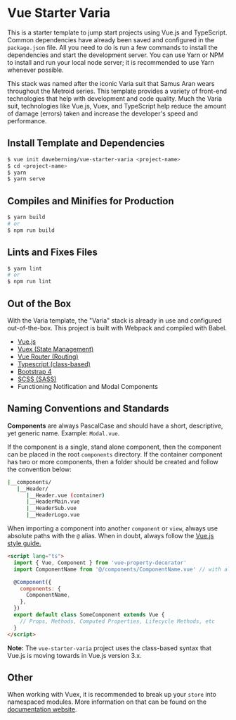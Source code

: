 # Vue Starter Varia

This is a starter template to jump start projects using Vue.js and TypeScript. Common dependencies have already been saved and configured in the `package.json` file. All you need to do is run a few commands to install the dependencies and start the development server. You can use Yarn or NPM to install and run your local node server; it is recommended to use Yarn whenever possible.

This stack was named after the iconic Varia suit that Samus Aran wears throughout the Metroid series. This template provides a variety of front-end technologies that help with development and code quality. Much the Varia suit, technologies like Vue.js, Vuex, and TypeScript help reduce the amount of damage (errors) taken and increase the developer's speed and performance.


## Install Template and Dependencies

```bash
$ vue init daveberning/vue-starter-varia <project-name>
$ cd <project-name>
$ yarn
$ yarn serve
```

## Compiles and Minifies for Production

```bash
$ yarn build
# or
$ npm run build
```

## Lints and Fixes Files

```bash
$ yarn lint
# or
$ npm run lint
```

## Out of the Box

With the Varia template, the "Varia" stack is already in use and configured out-of-the-box. This project is built with Webpack and compiled with Babel.

- [Vue.js](https://vuejs.org/)
- [Vuex (State Management)](https://vuex.vuejs.org/)
- [Vue Router (Routing)](https://router.vuejs.org/)
- [Typescript (class-based)](http://www.typescriptlang.org/)
- [Bootstrap 4](https://getbootstrap.com/)
- [SCSS (SASS)](https://sass-lang.com/)
- Functioning Notification and Modal Components

## Naming Conventions and Standards

**Components** are always PascalCase and should have a short, descriptive, yet generic name. Example: `Modal.vue`.

If the component is a single, stand alone component, then the component can be placed in the root `components` directory. If the container component has two or more components, then a folder should be created and follow the convention below:

```bash
|__components/
   |__Header/
      |__Header.vue (container)
      |__HeaderMain.vue
      |__HeaderSub.vue
      |__HeaderLogo.vue
```

When importing a component into another `component` or `view`, always use absolute paths with the `@` alias. When in doubt, always follow the [Vue.js style guide.](https://vuejs.org/v2/style-guide/)

```html
<script lang="ts">
  import { Vue, Component } from 'vue-property-decorator'
  import ComponentName from '@/components/ComponentName.vue' // with alias

  @Component({
    components: {
      ComponentName,
    },
  })
  export default class SomeComponent extends Vue {
    // Props, Methods, Computed Properties, Lifecycle Methods, etc
  }
</script>
```

**Note:** The `vue-starter-varia` project uses the class-based syntax that Vue.js is moving towards in Vue.js version 3.x.

## Other

When working with Vuex, it is recommended to break up your `store` into namespaced modules. More information on that can be found on the [documentation website](https://vuex.vuejs.org/guide/modules.html).
